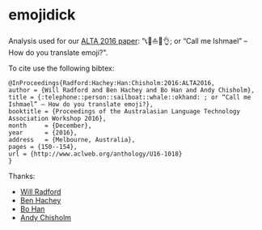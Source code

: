 # emojidick

Analysis used for our [ALTA 2016 paper](https://www.aclweb.org/anthology/U/U16/U16-1018.pdf): "📞👨⛵️🐳👌; or “Call me Ishmael” – How do you translate emoji?".

To cite use the following bibtex:
```
@InProceedings{Radford:Hachey:Han:Chisholm:2016:ALTA2016,
author = {Will Radford and Ben Hachey and Bo Han and Andy Chisholm},
title = {:telephone::person::sailboat::whale::okhand: ; or “Call me Ishmael” – How do you translate emoji?},
booktitle = {Proceedings of the Australasian Language Technology Association Workshop 2016},
month     = {December},
year      = {2016},
address   = {Melbourne, Australia},
pages = {150--154},
url = {http://www.aclweb.org/anthology/U16-1018}
}
```

Thanks:
* [Will Radford](http://wejradford.github.io)
* [Ben Hachey](http://benhachey.info)
* [Bo Han](http://tq010or.github.io)
* [Andy Chisholm](https://twitter.com/andrewchisholm)
